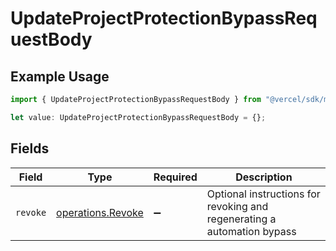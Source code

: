 # UpdateProjectProtectionBypassRequestBody

## Example Usage

```typescript
import { UpdateProjectProtectionBypassRequestBody } from "@vercel/sdk/models/operations";

let value: UpdateProjectProtectionBypassRequestBody = {};
```

## Fields

| Field                                                                   | Type                                                                    | Required                                                                | Description                                                             |
| ----------------------------------------------------------------------- | ----------------------------------------------------------------------- | ----------------------------------------------------------------------- | ----------------------------------------------------------------------- |
| `revoke`                                                                | [operations.Revoke](../../models/operations/revoke.md)                  | :heavy_minus_sign:                                                      | Optional instructions for revoking and regenerating a automation bypass |